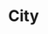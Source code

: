 ---
title: "City"
description: Photos of cities and famous places
weight: 5
featured_image: Porec.JPG
sort_by: image.Exif.Date
sort_order: desc
menu: main
---